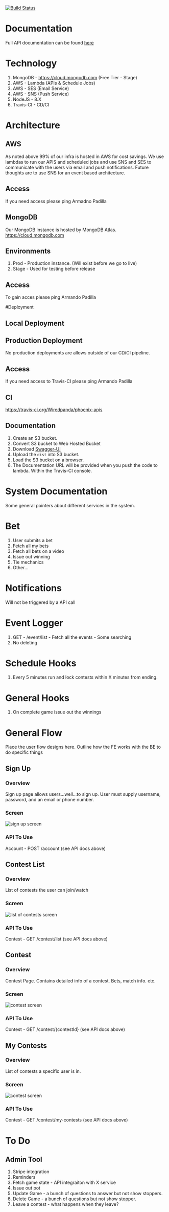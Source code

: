 [![Build Status](https://travis-ci.com/Wiredpanda/phoenix-apis.svg?token=UpH3DWqZkmkG5Zn9zgra&branch=master)](https://travis-ci.com/Wiredpanda/phoenix-apis)

# Documentation
Full API documentation can be found [here](http://gglol-docs.s3-website-us-west-1.amazonaws.com/)


# Technology
1. MongoDB - https://cloud.mongodb.com  (Free Tier - Stage)
1. AWS - Lambda (APIs & Schedule Jobs)
1. AWS - SES (Email Service)
1. AWS - SNS (Push Service)
1. NodeJS - 8.X
1. Travis-CI - CD/CI

# Architecture

## AWS
As noted above 99% of our infra is hosted in AWS for cost savings. 
We use lambdas to run our APIS and scheduled jobs and use SNS and SES to communicate with the users via email and push notifications.
Future thoughts are to use SNS for an event based architecture.

## Access
If you need access please ping Armadno Padilla


## MongoDB 
Our MongoDB instance is hosted by MongoDB Atlas.
https://cloud.mongodb.com

## Environments
1. Prod - Production instance. (Will exist before we go to live)
1. Stage - Used for testing before release

## Access
To gain acces please ping Armando Padilla



#Deployment

## Local Deployment

## Production Deployment
No production deployments are allows outside of our CD/CI pipeline. 

## Access
If you need access to Travis-CI please ping Armando Padilla

## CI
https://travis-ci.org/Wiredpanda/phoenix-apis


## Documentation
1. Create an S3 bucket. 
1. Convert S3 bucket to Web Hosted Bucket
1. Download [Swagger-UI](https://github.com/swagger-api/swagger-ui/releases) 
1. Upload the `dist` into S3 bucket.
1. Load the S3 bucket on a browser.
1. The Documentation URL will be provided when you push the code to lambda. Within the Travis-CI console.

# System Documentation
Some general pointers about different services in the system.

# Bet
1. User submits a bet
1. Fetch all my bets
1. Fetch all bets on a video
1. Issue out winning
1. Tie mechanics
1. Other…

# Notifications
Will not be triggered by a API call

# Event Logger
1. GET - /event/list - Fetch all the events - Some searching
1. No deleting

# Schedule Hooks
1. Every 5 minutes run and lock contests within X minutes from ending.

# General Hooks
1. On complete game issue out the winnings

# General Flow
Place the user flow designs here.  Outline how the FE works with the BE to do specific things

## Sign Up
### Overview
Sign up page allows users...well...to sign up.  User must supply username, password, and an email or phone number.

### Screen
![sign up screen](docs/images/sign_up.png)

### API To Use
Account - POST /account (see API docs above)


## Contest List
### Overview
List of contests the user can join/watch

### Screen
![list of contests screen](docs/images/list_of_contests.png)

### API To Use
Contest - GET /contest/list (see API docs above)


## Contest
### Overview
Contest Page. Contains detailed info of a contest. Bets, match info. etc.

### Screen
![contest screen](docs/images/contest_page.png)

### API To Use
Contest - GET /contest/{contestId} (see API docs above)


## My Contests
### Overview
List of contests a specific user is in.

### Screen
![contest screen](docs/images/my_contests.png)

### API To Use
Contest - GET /contest/my-contests (see API docs above)



# To Do
## Admin Tool

1. Stripe integration
1. Reminders 
1. Fetch game state - API integraiton with X service
1. Issue out pot
1. Update Game - a bunch of questions to answer but not show stoppers.
1. Delete Game - a bunch of questions but not show stopper.
1. Leave a contest - what happens when they leave?